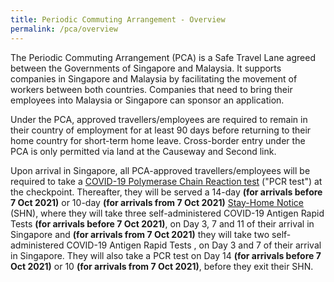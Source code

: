 ```yaml
---
title: Periodic Commuting Arrangement - Overview
permalink: /pca/overview
---
```

The Periodic Commuting Arrangement (PCA) is a Safe Travel Lane agreed between the Governments of Singapore and Malaysia. It supports companies in Singapore and Malaysia by facilitating the movement of workers between both countries. Companies that need to bring their employees into Malaysia or Singapore can sponsor an application.

Under the PCA, approved travellers/employees are required to remain in their country of employment for at least 90 days before returning to their home country for short-term home leave. Cross-border entry under the PCA is only permitted via land at the Causeway and Second link. 

Upon arrival in Singapore, all PCA-approved travellers/employees will be required to take a <a href="https://safetravel.ica.gov.sg/health/covid19-tests/pcrtest">COVID-19 Polymerase Chain Reaction test</a> ("PCR test") at the checkpoint. Thereafter, they will be served a 14-day <b>(for arrivals before 7 Oct 2021)</b> or 10-day <b>(for arrivals from 7 Oct 2021)</b> <a href="https://safetravel.ica.gov.sg/health/shn">Stay-Home Notice</a> (SHN), where they will take three self-administered COVID-19 Antigen Rapid Tests <b>(for arrivals before 7 Oct 2021)</b>, on Day 3, 7 and 11 of their arrival in Singapore and <b>(for arrivals from 7 Oct 2021)</b> they will take two self-administered COVID-19 Antigen Rapid Tests , on Day 3 and 7 of their arrival in Singapore. They will also take a PCR test on Day 14 <b>(for arrivals before 7 Oct 2021)</b> or 10 <b>(for arrivals from 7 Oct 2021)</b>, before they exit their SHN.
